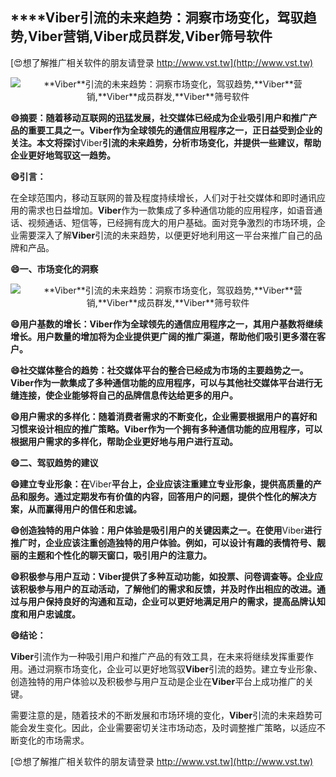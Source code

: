 ## ****Viber**引流的未来趋势：洞察市场变化，驾驭趋势,**Viber**营销,**Viber**成员群发,**Viber**筛号软件**

[😍想了解推广相关软件的朋友请登录 http://www.vst.tw](http://www.vst.tw)

 <center><img src="https://vst.tw/MP4/tuiguang/png/6.png" alt="**Viber**引流的未来趋势：洞察市场变化，驾驭趋势,**Viber**营销,**Viber**成员群发,**Viber**筛号软件"></center>

**😄摘要：随着移动互联网的迅猛发展，社交媒体已经成为企业吸引用户和推广产品的重要工具之一。**Viber**作为全球领先的通信应用程序之一，正日益受到企业的关注。本文将探讨**Viber**引流的未来趋势，分析市场变化，并提供一些建议，帮助企业更好地驾驭这一趋势。**

**😄引言：**

在全球范围内，移动互联网的普及程度持续增长，人们对于社交媒体和即时通讯应用的需求也日益增加。**Viber**作为一款集成了多种通信功能的应用程序，如语音通话、视频通话、短信等，已经拥有庞大的用户基础。面对竞争激烈的市场环境，企业需要深入了解**Viber**引流的未来趋势，以便更好地利用这一平台来推广自己的品牌和产品。

**😄一、市场变化的洞察**

 <center><img src="https://vst.tw/MP4/tuiguang/png/8.png" alt="**Viber**引流的未来趋势：洞察市场变化，驾驭趋势,**Viber**营销,**Viber**成员群发,**Viber**筛号软件"></center>

**😄用户基数的增长：**Viber**作为全球领先的通信应用程序之一，其用户基数将继续增长。用户数量的增加将为企业提供更广阔的推广渠道，帮助他们吸引更多潜在客户。**

**😄社交媒体整合的趋势：社交媒体平台的整合已经成为市场的主要趋势之一。**Viber**作为一款集成了多种通信功能的应用程序，可以与其他社交媒体平台进行无缝连接，使企业能够将自己的品牌信息传达给更多的用户。**

**😄用户需求的多样化：随着消费者需求的不断变化，企业需要根据用户的喜好和习惯来设计相应的推广策略。**Viber**作为一个拥有多种通信功能的应用程序，可以根据用户需求的多样化，帮助企业更好地与用户进行互动。**

**😄二、驾驭趋势的建议**

**😄建立专业形象：在**Viber**平台上，企业应该注重建立专业形象，提供高质量的产品和服务。通过定期发布有价值的内容，回答用户的问题，提供个性化的解决方案，从而赢得用户的信任和忠诚。**

**😄创造独特的用户体验：用户体验是吸引用户的关键因素之一。在使用**Viber**进行推广时，企业应该注重创造独特的用户体验。例如，可以设计有趣的表情符号、靓丽的主题和个性化的聊天窗口，吸引用户的注意力。**

**😄积极参与用户互动：**Viber**提供了多种互动功能，如投票、问卷调查等。企业应该积极参与用户的互动活动，了解他们的需求和反馈，并及时作出相应的改进。通过与用户保持良好的沟通和互动，企业可以更好地满足用户的需求，提高品牌认知度和用户忠诚度。**

**😄结论：**

**Viber**引流作为一种吸引用户和推广产品的有效工具，在未来将继续发挥重要作用。通过洞察市场变化，企业可以更好地驾驭**Viber**引流的趋势。建立专业形象、创造独特的用户体验以及积极参与用户互动是企业在**Viber**平台上成功推广的关键。

需要注意的是，随着技术的不断发展和市场环境的变化，**Viber**引流的未来趋势可能会发生变化。因此，企业需要密切关注市场动态，及时调整推广策略，以适应不断变化的市场需求。

[😍想了解推广相关软件的朋友请登录 http://www.vst.tw](http://www.vst.tw)



